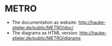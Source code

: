# METRO

* The documentation as website: http://hauke-stieler.de/public/METRO/doc/
* The diagrams as HTML version: http://hauke-stieler.de/public/METRO/digrams
